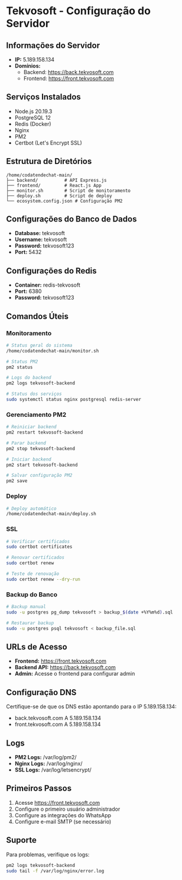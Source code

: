 # Tekvosoft - Configuração do Servidor

## Informações do Servidor
- **IP:** 5.189.158.134
- **Domínios:**
  - Backend: https://back.tekvosoft.com
  - Frontend: https://front.tekvosoft.com

## Serviços Instalados
- Node.js 20.19.3
- PostgreSQL 12
- Redis (Docker)
- Nginx
- PM2
- Certbot (Let's Encrypt SSL)

## Estrutura de Diretórios
```
/home/codatendechat-main/
├── backend/          # API Express.js
├── frontend/         # React.js App
├── monitor.sh        # Script de monitoramento
├── deploy.sh         # Script de deploy
└── ecosystem.config.json # Configuração PM2
```

## Configurações do Banco de Dados
- **Database:** tekvosoft
- **Username:** tekvosoft
- **Password:** tekvosoft123
- **Port:** 5432

## Configurações do Redis
- **Container:** redis-tekvosoft
- **Port:** 6380
- **Password:** tekvosoft123

## Comandos Úteis

### Monitoramento
```bash
# Status geral do sistema
/home/codatendechat-main/monitor.sh

# Status PM2
pm2 status

# Logs do backend
pm2 logs tekvosoft-backend

# Status dos serviços
sudo systemctl status nginx postgresql redis-server
```

### Gerenciamento PM2
```bash
# Reiniciar backend
pm2 restart tekvosoft-backend

# Parar backend
pm2 stop tekvosoft-backend

# Iniciar backend
pm2 start tekvosoft-backend

# Salvar configuração PM2
pm2 save
```

### Deploy
```bash
# Deploy automático
/home/codatendechat-main/deploy.sh
```

### SSL
```bash
# Verificar certificados
sudo certbot certificates

# Renovar certificados
sudo certbot renew

# Teste de renovação
sudo certbot renew --dry-run
```

### Backup do Banco
```bash
# Backup manual
sudo -u postgres pg_dump tekvosoft > backup_$(date +%Y%m%d).sql

# Restaurar backup
sudo -u postgres psql tekvosoft < backup_file.sql
```

## URLs de Acesso
- **Frontend:** https://front.tekvosoft.com
- **Backend API:** https://back.tekvosoft.com
- **Admin:** Acesse o frontend para configurar admin

## Configuração DNS
Certifique-se de que os DNS estão apontando para o IP 5.189.158.134:
- back.tekvosoft.com A 5.189.158.134
- front.tekvosoft.com A 5.189.158.134

## Logs
- **PM2 Logs:** /var/log/pm2/
- **Nginx Logs:** /var/log/nginx/
- **SSL Logs:** /var/log/letsencrypt/

## Primeiros Passos
1. Acesse https://front.tekvosoft.com
2. Configure o primeiro usuário administrador
3. Configure as integrações do WhatsApp
4. Configure e-mail SMTP (se necessário)

## Suporte
Para problemas, verifique os logs:
```bash
pm2 logs tekvosoft-backend
sudo tail -f /var/log/nginx/error.log
```
